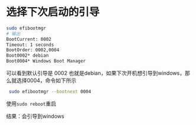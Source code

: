 # 选择下次启动的引导
```Bash
sudo efibootmgr
# 输出
BootCurrent: 0002
Timeout: 1 seconds
BootOrder: 0002,0004
Boot0002* debian
Boot0004* Windows Boot Manager


```


可以看到默认引导是 0002 也就是debian，如果下次开机想引导到windows，那么就选择0004，命令如下所示

```Bash
 sudo efibootmgr --bootnext 0004 
```


使用`sudo reboot`重启

结果：会引导到windows
